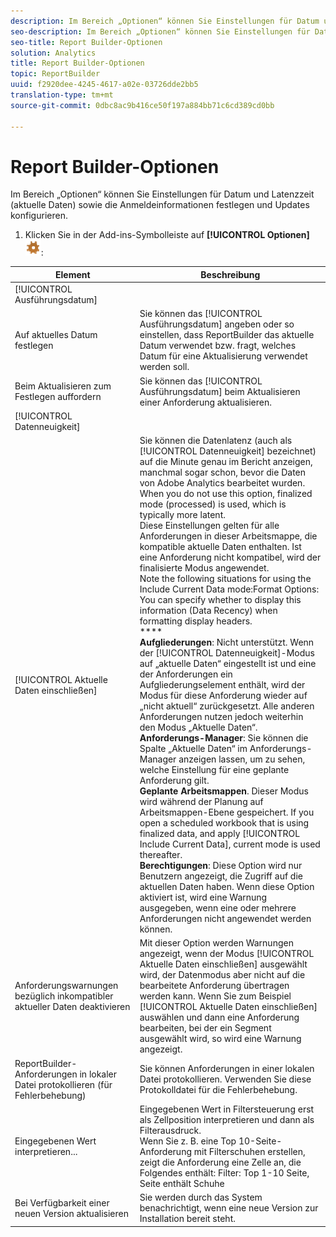 ```yaml
---
description: Im Bereich „Optionen“ können Sie Einstellungen für Datum und Latenzzeit (aktuelle Daten) sowie die Anmeldeinformationen festlegen und Updates konfigurieren.
seo-description: Im Bereich „Optionen“ können Sie Einstellungen für Datum und Latenzzeit (aktuelle Daten) sowie die Anmeldeinformationen festlegen und Updates konfigurieren.
seo-title: Report Builder-Optionen
solution: Analytics
title: Report Builder-Optionen
topic: ReportBuilder
uuid: f2920dee-4245-4617-a02e-03726dde2bb5
translation-type: tm+mt
source-git-commit: 0dbc8ac9b416ce50f197a884bb71c6cd389cd0bb

---
```



# Report Builder-Optionen

Im Bereich „Optionen“ können Sie Einstellungen für Datum und Latenzzeit (aktuelle Daten) sowie die Anmeldeinformationen festlegen und Updates konfigurieren.

1. Klicken Sie in der Add-ins-Symbolleiste auf **[!UICONTROL Optionen]** ![](assets/options_icon.png):

| Element | Beschreibung |
|--- |--- |
| [!UICONTROL Ausführungsdatum] |  |
| Auf aktuelles Datum festlegen | Sie können das [!UICONTROL Ausführungsdatum] angeben oder so einstellen, dass ReportBuilder das aktuelle Datum verwendet bzw. fragt, welches Datum für eine Aktualisierung verwendet werden soll. |
| Beim Aktualisieren zum Festlegen auffordern | Sie können das [!UICONTROL Ausführungsdatum] beim Aktualisieren einer Anforderung aktualisieren. |
| [!UICONTROL Datenneuigkeit] |  |
| [!UICONTROL Aktuelle Daten einschließen] | Sie können die Datenlatenz (auch als [!UICONTROL Datenneuigkeit] bezeichnet) auf die Minute genau im Bericht anzeigen, manchmal sogar schon, bevor die Daten von Adobe Analytics bearbeitet wurden.<br>When you do not use this option,  finalized mode (processed) is used, which is typically more latent.[](https://marketing.adobe.com/resources/help/en_US/reference/data_latency.html)<br>Diese Einstellungen gelten für alle Anforderungen in dieser Arbeitsmappe, die kompatible aktuelle Daten enthalten. Ist eine Anforderung nicht kompatibel, wird der finalisierte Modus angewendet.<br>Note the following situations for using the Include Current Data mode:Format Options: You can specify whether to display this information (Data Recency) when formatting display headers.<br>****[](../../analyze/report-builder/layout/t-format-display-headers.md)<br>**Aufgliederungen**: Nicht unterstützt. Wenn der [!UICONTROL Datenneuigkeit]-Modus auf „aktuelle Daten“ eingestellt ist und eine der Anforderungen ein Aufgliederungselement enthält, wird der Modus für diese Anforderung wieder auf „nicht aktuell“ zurückgesetzt. Alle anderen Anforderungen nutzen jedoch weiterhin den Modus „Aktuelle Daten“.<br>**Anforderungs-Manager**: Sie können die Spalte „Aktuelle Daten“ im Anforderungs-Manager anzeigen lassen, um zu sehen, welche Einstellung für eine geplante Anforderung gilt.<br>**Geplante Arbeitsmappen**. Dieser Modus wird während der Planung auf Arbeitsmappen-Ebene gespeichert. If you open a scheduled workbook that is using finalized data, and apply [!UICONTROL Include Current Data], current mode is used thereafter.<br>**Berechtigungen**: Diese Option wird nur Benutzern angezeigt, die Zugriff auf die aktuellen Daten haben.  Wenn diese Option aktiviert ist, wird eine Warnung ausgegeben, wenn eine oder mehrere Anforderungen nicht angewendet werden können. |
| Anforderungswarnungen bezüglich inkompatibler aktueller Daten deaktivieren | Mit dieser Option werden Warnungen angezeigt, wenn der Modus [!UICONTROL Aktuelle Daten einschließen] ausgewählt wird, der Datenmodus aber nicht auf die bearbeitete Anforderung übertragen werden kann.  Wenn Sie zum Beispiel [!UICONTROL Aktuelle Daten einschließen] auswählen und dann eine Anforderung bearbeiten, bei der ein Segment ausgewählt wird, so wird eine Warnung angezeigt. |
| ReportBuilder-Anforderungen in lokaler Datei protokollieren (für Fehlerbehebung) | Sie können Anforderungen in einer lokalen Datei protokollieren. Verwenden Sie diese Protokolldatei für die Fehlerbehebung. |
| Eingegebenen Wert interpretieren... | Eingegebenen Wert in Filtersteuerung erst als Zellposition interpretieren und dann als Filterausdruck.<br>Wenn Sie z. B. eine Top 10-Seite-Anforderung mit Filterschuhen erstellen, zeigt die Anforderung eine Zelle an, die Folgendes enthält:   Filter: Top 1-10 Seite, Seite enthält Schuhe |
| Bei Verfügbarkeit einer neuen Version aktualisieren | Sie werden durch das System benachrichtigt, wenn eine neue Version zur Installation bereit steht. |
